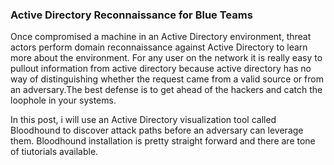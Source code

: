 ### Active Directory Reconnaissance for Blue Teams 

Once compromised a machine in an Active Directory environment, threat actors perform domain reconnaissance against Active Directory to learn more about the environment. For any user on the network it is really easy to pullout information from active directory because active directory has no way of distinguishing whether the request came from a valid source or from an adversary.The best defense is to get ahead of the hackers and catch the loophole in your systems. 

In this post, i will use an Active Directory visualization tool called Bloodhound to discover attack paths before an adversary can leverage them. Bloodhound installation is  pretty straight forward and there are tone of tiutorials available. 


